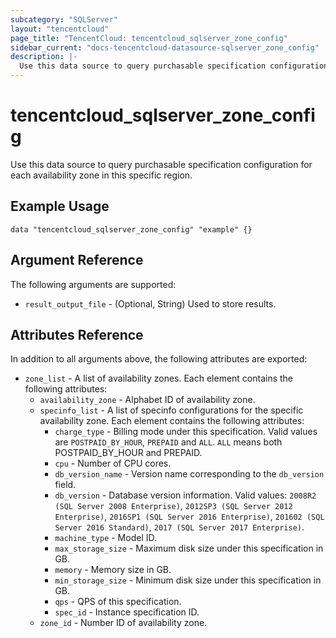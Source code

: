 ```yaml
---
subcategory: "SQLServer"
layout: "tencentcloud"
page_title: "TencentCloud: tencentcloud_sqlserver_zone_config"
sidebar_current: "docs-tencentcloud-datasource-sqlserver_zone_config"
description: |-
  Use this data source to query purchasable specification configuration for each availability zone in this specific region.
---
```


# tencentcloud_sqlserver_zone_config

Use this data source to query purchasable specification configuration for each availability zone in this specific region.

## Example Usage

```hcl
data "tencentcloud_sqlserver_zone_config" "example" {}
```

## Argument Reference

The following arguments are supported:

* `result_output_file` - (Optional, String) Used to store results.

## Attributes Reference

In addition to all arguments above, the following attributes are exported:

* `zone_list` - A list of availability zones. Each element contains the following attributes:
  * `availability_zone` - Alphabet ID of availability zone.
  * `specinfo_list` - A list of specinfo configurations for the specific availability zone. Each element contains the following attributes:
    * `charge_type` - Billing mode under this specification. Valid values are `POSTPAID_BY_HOUR`, `PREPAID` and `ALL`. `ALL` means both POSTPAID_BY_HOUR and PREPAID.
    * `cpu` - Number of CPU cores.
    * `db_version_name` - Version name corresponding to the `db_version` field.
    * `db_version` - Database version information. Valid values: `2008R2 (SQL Server 2008 Enterprise)`, `2012SP3 (SQL Server 2012 Enterprise)`, `2016SP1 (SQL Server 2016 Enterprise)`, `201602 (SQL Server 2016 Standard)`, `2017 (SQL Server 2017 Enterprise)`.
    * `machine_type` - Model ID.
    * `max_storage_size` - Maximum disk size under this specification in GB.
    * `memory` - Memory size in GB.
    * `min_storage_size` - Minimum disk size under this specification in GB.
    * `qps` - QPS of this specification.
    * `spec_id` - Instance specification ID.
  * `zone_id` - Number ID of availability zone.


